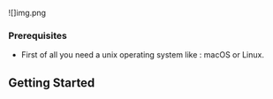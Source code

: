![]img.png

### Prerequisites

- First of all you need a unix operating system like : macOS or Linux.



## Getting Started